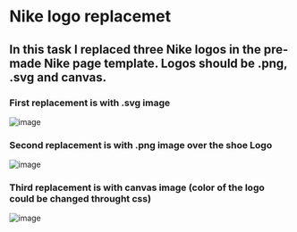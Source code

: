 # <h1>Nike logo replacemet</h1>
<h2>In this task I replaced three Nike logos in the pre-made Nike page template. Logos should be .png, .svg and canvas.</h2>

<h3>First replacement is with .svg image</h3>

![image](https://github.com/user-attachments/assets/c971bc0f-1e5d-4f1a-9cb9-fb9af3abbf05)

<h3>Second replacement is with .png image over the shoe Logo</h3>

![image](https://github.com/user-attachments/assets/31e50a89-0875-4c15-b05a-5f473fad86e1)


<h3>Third replacement is with canvas image (color of the logo could be changed throught css)</h3>

![image](https://github.com/user-attachments/assets/56aafe34-7e7a-4bd3-8f40-a1cbb3a60fe2)

